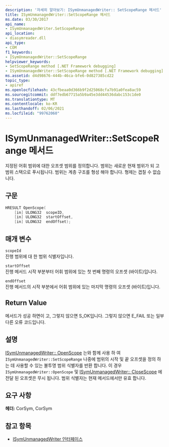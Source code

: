 ```yaml
---
description: '자세히 알아보기: ISymUnmanagedWriter:: SetScopeRange 메서드'
title: ISymUnmanagedWriter::SetScopeRange 메서드
ms.date: 03/30/2017
api_name:
- ISymUnmanagedWriter.SetScopeRange
api_location:
- diasymreader.dll
api_type:
- COM
f1_keywords:
- ISymUnmanagedWriter::SetScopeRange
helpviewer_keywords:
- SetScopeRange method [.NET Framework debugging]
- ISymUnmanagedWriter::SetScopeRange method [.NET Framework debugging]
ms.assetid: d4d98676-444b-46ca-bfe6-0d827385cd22
topic_type:
- apiref
ms.openlocfilehash: 43cfbeaa0d366b9f2d25068cfa7b91a0fea8ac59
ms.sourcegitcommit: ddf7edb67715a5b9a45e3dd44536dabc153c1de0
ms.translationtype: MT
ms.contentlocale: ko-KR
ms.lasthandoff: 02/06/2021
ms.locfileid: "99762060"
---
```

# <a name="isymunmanagedwritersetscoperange-method"></a>ISymUnmanagedWriter::SetScopeRange 메서드

지정된 어휘 범위에 대한 오프셋 범위를 정의합니다. 범위는 새로운 현재 범위가 되 고 범위 스택으로 푸시됩니다. 범위는 계층 구조를 형성 해야 합니다. 형제는 겹칠 수 없습니다.  
  
## <a name="syntax"></a>구문  
  
```cpp  
HRESULT OpenScope(  
    [in] ULONG32  scopeID,  
    [in] ULONG32  startOffset,  
    [in] ULONG32  endOffset);  
```  
  
## <a name="parameters"></a>매개 변수  

 `scopeId`  
 진행 범위에 대 한 범위 식별자입니다.  
  
 `startOffset`  
 진행 메서드 시작 부분부터 어휘 범위에 있는 첫 번째 명령의 오프셋 (바이트)입니다.  
  
 `endOffset`  
 진행 메서드의 시작 부분에서 어휘 범위에 있는 마지막 명령의 오프셋 (바이트)입니다.  
  
## <a name="return-value"></a>Return Value  

 메서드가 성공 하면이 고, 그렇지 않으면 S_OK입니다. 그렇지 않으면 E_FAIL 또는 일부 다른 오류 코드입니다.  
  
## <a name="remarks"></a>설명  

 [ISymUnmanagedWriter:: OpenScope](isymunmanagedwriter-openscope-method.md) 는와 함께 사용 하 여 `ISymUnmanagedWriter::SetScopeRange` 나중에 범위의 시작 및 끝 오프셋을 정의 하는 데 사용할 수 있는 불투명 범위 식별자를 반환 합니다. 이 경우 `ISymUnmanagedWriter::OpenScope` 및 [ISymUnmanagedWriter:: CloseScope](isymunmanagedwriter-closescope-method.md) 에 전달 된 오프셋은 무시 됩니다. 범위 식별자는 현재 메서드에서만 유효 합니다.  
  
## <a name="requirements"></a>요구 사항  

 **헤더:** CorSym, CorSym  
  
## <a name="see-also"></a>참고 항목

- [ISymUnmanagedWriter 인터페이스](isymunmanagedwriter-interface.md)
